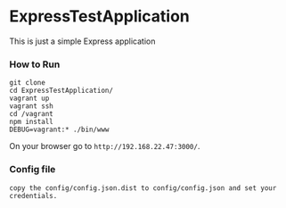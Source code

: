 # ExpressTestApplication
This is just a simple Express application


### How to Run

```
git clone
cd ExpressTestApplication/
vagrant up
vagrant ssh
cd /vagrant
npm install
DEBUG=vagrant:* ./bin/www
```

On your browser go to ```http://192.168.22.47:3000/```.


### Config file

```
copy the config/config.json.dist to config/config.json and set your credentials.
```
